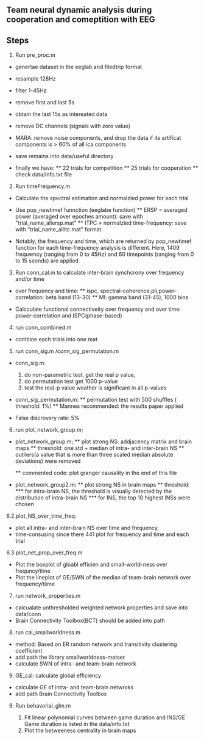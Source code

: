 ## Team neural dynamic analysis during cooperation and comeptition with EEG

## Steps
1. Run pre_proc.m
* genertae dataset in the eeglab and filedtrip format 
* resample 128Hz
* filter 1-45Hz
* remove first and last 5s
* obtain the last 15s as intereated data
* remove DC channels (signals with zero value)
* MARA: remove noise components,  and drop the data if its artificat components is > 60% of all ica components
* save remains into data/useful directory

* finally we have:
** 22 trials for competition
** 25 trials for cooperation
** check data/info.txt file

2. Run timeFrequency.m
* Calculate the spectral estimation and normalzied power for each trial
* Use pop_newtimef funnction (eeglabe function)
** ERSP = averaged power (averaged over epoches amount):  save with "trial_name_allersp.mat" 
** ITPC = normalzied time-frequency:  save with "trial_name_allitc.mat" format

* Notably, the frequency and time, which are returned by pop_newtimef function for each time-frequency analysis is different.
Here, 1409 frequwncy (ranging from 0 to 45Hz) and  60 timepoints (ranging from 0 to 15 seonds) are applied 


3. Run conn_cal.m to calculate inter-brain synchcrony over frequency and/or time
* over frequency and time: 
** ispc, spectral-coherence,pli,power-correlation: beta band (13-30)
** MI: gamma band (31-45), 1000 bins 

* Calcculate functional connectiveity over frequency and over time: power-correlation and ISPC(phase-based)

4. run conn_combined.m
* combine each trials into one mat

5. run conn_sig.m /conn_sig_permutation.m
* conn_sig.m: 
    1. do non-parametric test, get the real p value, 
    2. do permutation test get 1000 p-value
    3. test the real-p value weather is significant in all p-values 
* conn_sig_permutation.m:
    ** permutation test with 500 shuffles ( threshold: 1%)
    ** Mannes recommended: the results paper applied

* False discrovery rate: 5%

6. run plot_network_group.m;

* plot_network_group.m;
    ** plot strong NS: addjacency matrix and brain maps
    ** threshold: one std + median of intra- and inter-brain NS
    ** outliers(a value that is more than three scaled median absolute deviations) were removed 
    
    ** commented code: plot granger causality in the end of this file

* plot_network_group2.m:
    ** plot strong NS in brain maps
    ** threshold:
        *** for intra-brain NS, the threshold is visually detected by the distribution of intra-brain NS
        *** for INS, the top 10 highest INSs were chosen 



6.2.plot_NS_over_time_freq:
* plot all intra- and inter-brain NS over time and frequency, 
* time-consusing since there 441 plot for frequency and time and each trial 

6.3 plot_net_prop_over_freq.m

* Plot the boxplot of gloabl efficien and small-world-ness over frequncy/time 
* Plot the lineplot of GE/SWN of the median of team-brain network over frequency/tiime 



7. run network_properties.m

* calcualate unthresholded weighted network properties and save into data/conn
* Brain Connectivity Toolbox(BCT) should be added into path

8. run cal_smallworldness.m 

* method: Based on ER random network and transitivity clustering coefficient 
* add path the library smallworldness-matser 
* calculate SWN of intra- and team-brain network 

9. GE_cal: calculate global efficiency 

* calculate GE of intra- and team-brain netwroks
* add path Brain Connectivity Toolbox 


9. Run behavorial_glm.m

    1. Fit linear polynomial curves between game duration and INS/GE 
    Game duration is listed in the data/info.txt 
    2. Plot the betweeness centrality in brain maps
    
